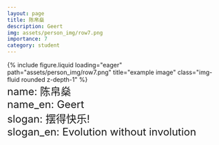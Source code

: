 ```yaml
---
layout: page
title: 陈帛燊
description: Geert
img: assets/person_img/row7.png
importance: 7
category: student
---
```


<div class="row justify-content-center">
    <div class="col-4 mt-3 mt-md-0">
        {% include figure.liquid loading="eager" path="assets/person_img/row7.png" title="example image" class="img-fluid rounded z-depth-1" %}
    </div>
</div>

<font size="5">
    name: 陈帛燊<br>
    name_en: Geert<br>
    slogan: 摆得快乐!<br>
    slogan_en: Evolution without involution<br>
</font>
